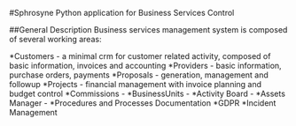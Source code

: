 #Sphrosyne
Python application for Business Services Control

##General Description
Business services management system is composed of several working areas:

*Customers - a minimal crm for customer related activity, composed of basic information, invoices and accounting
*Providers - basic information, purchase orders, payments
*Proposals - generation, management and followup
*Projects - financial management with invoice planning and budget control
*Commissions -
*BusinessUnits -
*Activity Board -
*Assets Manager -
*Procedures and Processes Documentation
*GDPR
*Incident Management
